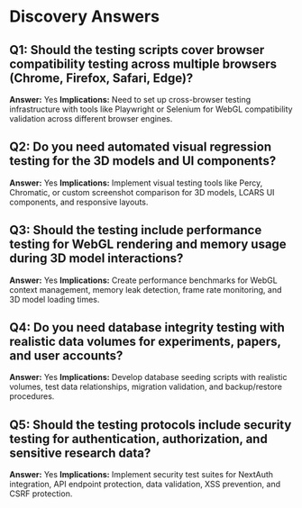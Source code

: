 # Discovery Answers

## Q1: Should the testing scripts cover browser compatibility testing across multiple browsers (Chrome, Firefox, Safari, Edge)?

**Answer:** Yes **Implications:** Need to set up cross-browser testing
infrastructure with tools like Playwright or Selenium for WebGL compatibility
validation across different browser engines.

## Q2: Do you need automated visual regression testing for the 3D models and UI components?

**Answer:** Yes **Implications:** Implement visual testing tools like Percy,
Chromatic, or custom screenshot comparison for 3D models, LCARS UI components,
and responsive layouts.

## Q3: Should the testing include performance testing for WebGL rendering and memory usage during 3D model interactions?

**Answer:** Yes **Implications:** Create performance benchmarks for WebGL
context management, memory leak detection, frame rate monitoring, and 3D model
loading times.

## Q4: Do you need database integrity testing with realistic data volumes for experiments, papers, and user accounts?

**Answer:** Yes **Implications:** Develop database seeding scripts with
realistic volumes, test data relationships, migration validation, and
backup/restore procedures.

## Q5: Should the testing protocols include security testing for authentication, authorization, and sensitive research data?

**Answer:** Yes **Implications:** Implement security test suites for NextAuth
integration, API endpoint protection, data validation, XSS prevention, and CSRF
protection.
